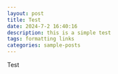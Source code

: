 ```yaml
---
layout: post
title: Test
date: 2024-7-2 16:40:16
description: this is a simple test
tags: formatting links
categories: sample-posts
---
```


Test